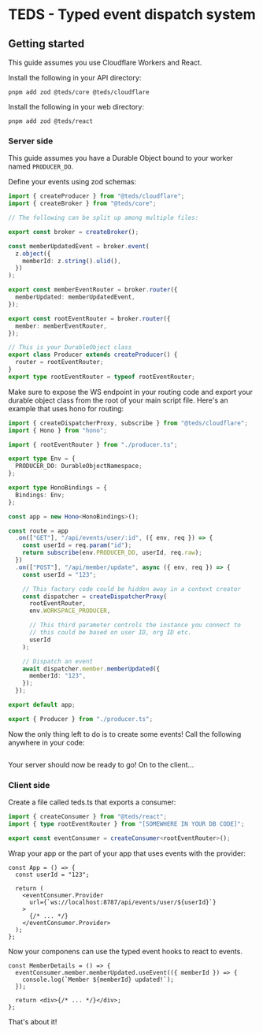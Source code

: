 # TEDS - Typed event dispatch system

## Getting started

This guide assumes you use Cloudflare Workers and React.

Install the following in your API directory:

```
pnpm add zod @teds/core @teds/cloudflare
```

Install the following in your web directory:

```
pnpm add zod @teds/react
```

### Server side

This guide assumes you have a Durable Object bound to your worker named `PRODUCER_DO`.

Define your events using zod schemas:

```ts
import { createProducer } from "@teds/cloudflare";
import { createBroker } from "@teds/core";

// The following can be split up among multiple files:

export const broker = createBroker();

const memberUpdatedEvent = broker.event(
  z.object({
    memberId: z.string().ulid(),
  })
);

export const memberEventRouter = broker.router({
  memberUpdated: memberUpdatedEvent,
});

export const rootEventRouter = broker.router({
  member: memberEventRouter,
});

// This is your DurableObject class
export class Producer extends createProducer() {
  router = rootEventRouter;
}
export type rootEventRouter = typeof rootEventRouter;
```

Make sure to expose the WS endpoint in your routing code and export your durable object class from the root of your main script file. Here's an example that uses hono for routing:

```ts
import { createDispatcherProxy, subscribe } from "@teds/cloudflare";
import { Hono } from "hono";

import { rootEventRouter } from "./producer.ts";

export type Env = {
  PRODUCER_DO: DurableObjectNamespace;
};

export type HonoBindings = {
  Bindings: Env;
};

const app = new Hono<HonoBindings>();

const route = app
  .on(["GET"], "/api/events/user/:id", ({ env, req }) => {
    const userId = req.param("id");
    return subscribe(env.PRODUCER_DO, userId, req.raw);
  })
  .on(["POST"], "/api/member/update", async ({ env, req }) => {
    const userId = "123";

    // This factory code could be hidden away in a context creator
    const dispatcher = createDispatcherProxy(
      rootEventRouter,
      env.WORKSPACE_PRODUCER,

      // This third parameter controls the instance you connect to
      // this could be based on user ID, org ID etc.
      userId
    );

    // Dispatch an event
    await dispatcher.member.memberUpdated({
      memberId: "123",
    });
  });

export default app;

export { Producer } from "./producer.ts";
```

Now the only thing left to do is to create some events! Call the following anywhere in your code:

```ts

```

Your server should now be ready to go! On to the client...

### Client side

Create a file called teds.ts that exports a consumer:

```ts
import { createConsumer } from "@teds/react";
import { type rootEventRouter } from "[SOMEWHERE IN YOUR DB CODE]";

export const eventConsumer = createConsumer<rootEventRouter>();
```

Wrap your app or the part of your app that uses events with the provider:

```tsx
const App = () => {
  const userId = "123";

  return (
    <eventConsumer.Provider
      url={`ws://localhost:8787/api/events/user/${userId}`}
    >
      {/* ... */}
    </eventConsumer.Provider>
  );
};
```

Now your componens can use the typed event hooks to react to events.

```tsx
const MemberDetails = () => {
  eventConsumer.member.memberUpdated.useEvent(({ memberId }) => {
    console.log(`Member ${memberId} updated!`);
  });

  return <div>{/* ... */}</div>;
};
```

That's about it!
